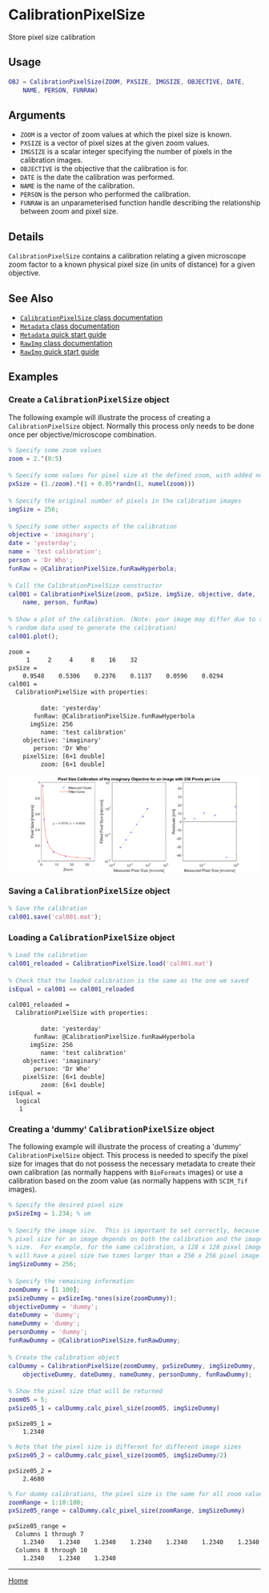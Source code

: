 CalibrationPixelSize
=======================================

Store pixel size calibration



Usage
----------------------------------------------------------

```matlab
OBJ = CalibrationPixelSize(ZOOM, PXSIZE, IMGSIZE, OBJECTIVE, DATE,
    NAME, PERSON, FUNRAW)
```


Arguments
----------------------------------------------------------

   + `ZOOM` is a vector of zoom values at which the pixel size is known.
   + `PXSIZE` is a vector of pixel sizes at the given zoom values.
   + `IMGSIZE` is a scalar integer specifying the number of pixels in the calibration images.
   + `OBJECTIVE` is the objective that the calibration is for.
   + `DATE` is the date the calibration was performed.
   + `NAME` is the name of the calibration.
   + `PERSON` is the person who performed the calibration.
   + `FUNRAW` is an unparameterised function handle describing the relationship between zoom and pixel size.



Details
----------------------------------------------------------

`CalibrationPixelSize` contains a calibration relating a given microscope zoom factor to a known physical pixel size (in units of distance) for a given objective.



See Also
----------------------------------------------------------

   + [`CalibrationPixelSize` class documentation](matlab:doc('CalibrationPixelSize'))
   + [`Metadata` class documentation](matlab:doc('Metadata'))
   + [`Metadata` quick start guide](./id_md_Metadata.html)
   + [`RawImg` class documentation](matlab:doc('RawImg'))
   + [`RawImg` quick start guide](./id_ri.html)



Examples
----------------------------------------------------------

<h3>Create a <tt>CalibrationPixelSize</tt> object</h3>

The following example will illustrate the process of creating a `CalibrationPixelSize` object.  Normally this process only needs to be done once per objective/microscope combination.

```matlab
% Specify some zoom values
zoom = 2.^(0:5)

% Specify some values for pixel size at the defined zoom, with added noise
pxSize = (1./zoom).*(1 + 0.05*randn(1, numel(zoom)))

% Specify the original number of pixels in the calibration images
imgSize = 256;

% Specify some other aspects of the calibration
objective = 'imaginary';
date = 'yesterday';
name = 'test calibration';
person = 'Dr Who';
funRaw = @CalibrationPixelSize.funRawHyperbola;

% Call the CalibrationPixelSize constructor
cal001 = CalibrationPixelSize(zoom, pxSize, imgSize, objective, date, ...
    name, person, funRaw)

% Show a plot of the calibration. (Note: your image may differ due to the
% random data used to generate the calibration)
cal001.plot();
```

```text
zoom =
     1     2     4     8    16    32
pxSize =
    0.9548    0.5306    0.2376    0.1137    0.0596    0.0294
cal001 =
  CalibrationPixelSize with properties:

         date: 'yesterday'
       funRaw: @CalibrationPixelSize.funRawHyperbola
      imgSize: 256
         name: 'test calibration'
    objective: 'imaginary'
       person: 'Dr Who'
    pixelSize: [6×1 double]
         zoom: [6×1 double]

```

![IMAGE](id_md_Calibration_01.png)
<h3>Saving a <tt>CalibrationPixelSize</tt> object</h3>

```matlab
% Save the calibration
cal001.save('cal001.mat');
```
<h3>Loading a <tt>CalibrationPixelSize</tt> object</h3>

```matlab
% Load the calibration
cal001_reloaded = CalibrationPixelSize.load('cal001.mat')

% Check that the loaded calibration is the same as the one we saved
isEqual = cal001 == cal001_reloaded
```

```text
cal001_reloaded =
  CalibrationPixelSize with properties:

         date: 'yesterday'
       funRaw: @CalibrationPixelSize.funRawHyperbola
      imgSize: 256
         name: 'test calibration'
    objective: 'imaginary'
       person: 'Dr Who'
    pixelSize: [6×1 double]
         zoom: [6×1 double]
isEqual =
  logical
   1

```
<h3>Creating a 'dummy' <tt>CalibrationPixelSize</tt> object</h3>

The following example will illustrate the process of creating a 'dummy' `CalibrationPixelSize` object.  This process is needed to specify the pixel size for images that do not possess the necessary metadata to create their own calibration (as normally happens with `BioFormats` images) or use a calibration based on the zoom value (as normally happens with `SCIM_Tif` images).

```matlab
% Specify the desired pixel size
pxSizeImg = 1.234; % um

% Specify the image size.  This is important to set correctly, because the
% pixel size for an image depends on both the calibration and the image
% size.  For example, for the same calibration, a 128 x 128 pixel image
% will have a pixel size two times larger than a 256 x 256 pixel image.
imgSizeDummy = 256;

% Specify the remaining information
zoomDummy = [1 100];
pxSizeDummy = pxSizeImg.*ones(size(zoomDummy));
objectiveDummy = 'dummy';
dateDummy = 'dummy';
nameDummy = 'dummy';
personDummy = 'dummy';
funRawDummy = @CalibrationPixelSize.funRawDummy;

% Create the calibration object
calDummy = CalibrationPixelSize(zoomDummy, pxSizeDummy, imgSizeDummy, ...
    objectiveDummy, dateDummy, nameDummy, personDummy, funRawDummy);

% Show the pixel size that will be returned
zoom05 = 5;
pxSize05_1 = calDummy.calc_pixel_size(zoom05, imgSizeDummy)
```

```text
pxSize05_1 =
    1.2340

```
```matlab
% Note that the pixel size is different for different image sizes
pxSize05_2 = calDummy.calc_pixel_size(zoom05, imgSizeDummy/2)
```

```text
pxSize05_2 =
    2.4680

```
```matlab
% For dummy calibrations, the pixel size is the same for all zoom values
zoomRange = 1:10:100;
pxSize05_range = calDummy.calc_pixel_size(zoomRange, imgSizeDummy)
```

```text
pxSize05_range =
  Columns 1 through 7
    1.2340    1.2340    1.2340    1.2340    1.2340    1.2340    1.2340
  Columns 8 through 10
    1.2340    1.2340    1.2340

```

---
[Home](./index.html)
